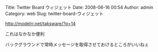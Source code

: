 Title: Twitter Board ウィジェット
Date: 2008-06-16 00:54
Author: admin
Category: web
Slug: twitter-board-ウィジェット

<http://modelrr.net/taksware/?p=14>

<div>

これはなかなか便利

</div>

<div>

バックグラウンドで常時メッセージを取得させておけるところがいいねぇ

</div>
